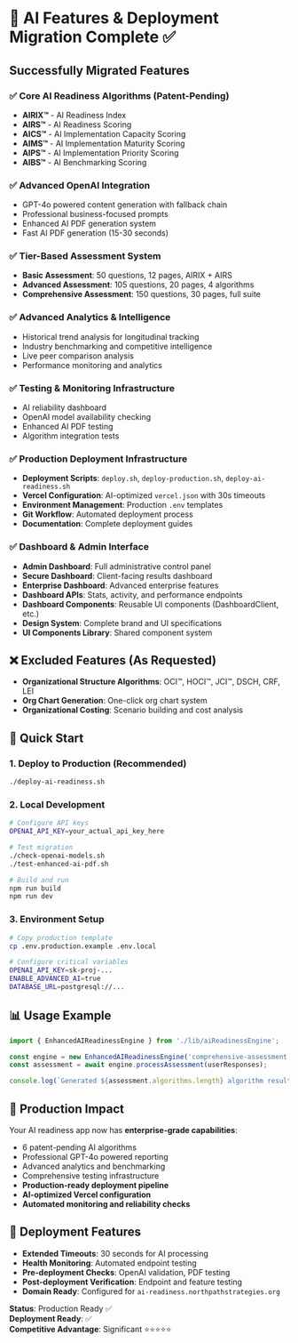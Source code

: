 # 🎉 AI Features & Deployment Migration Complete ✅

## Successfully Migrated Features

### ✅ Core AI Readiness Algorithms (Patent-Pending)
- **AIRIX™** - AI Readiness Index
- **AIRS™** - AI Readiness Scoring  
- **AICS™** - AI Implementation Capacity Scoring
- **AIMS™** - AI Implementation Maturity Scoring
- **AIPS™** - AI Implementation Priority Scoring
- **AIBS™** - AI Benchmarking Scoring

### ✅ Advanced OpenAI Integration
- GPT-4o powered content generation with fallback chain
- Professional business-focused prompts
- Enhanced AI PDF generation system
- Fast AI PDF generation (15-30 seconds)

### ✅ Tier-Based Assessment System
- **Basic Assessment**: 50 questions, 12 pages, AIRIX + AIRS
- **Advanced Assessment**: 105 questions, 20 pages, 4 algorithms  
- **Comprehensive Assessment**: 150 questions, 30 pages, full suite

### ✅ Advanced Analytics & Intelligence
- Historical trend analysis for longitudinal tracking
- Industry benchmarking and competitive intelligence
- Live peer comparison analysis
- Performance monitoring and analytics

### ✅ Testing & Monitoring Infrastructure
- AI reliability dashboard
- OpenAI model availability checking
- Enhanced AI PDF testing
- Algorithm integration tests

### ✅ Production Deployment Infrastructure
- **Deployment Scripts**: `deploy.sh`, `deploy-production.sh`, `deploy-ai-readiness.sh`
- **Vercel Configuration**: AI-optimized `vercel.json` with 30s timeouts
- **Environment Management**: Production `.env` templates
- **Git Workflow**: Automated deployment process
- **Documentation**: Complete deployment guides

### ✅ Dashboard & Admin Interface
- **Admin Dashboard**: Full administrative control panel
- **Secure Dashboard**: Client-facing results dashboard
- **Enterprise Dashboard**: Advanced enterprise features
- **Dashboard APIs**: Stats, activity, and performance endpoints
- **Dashboard Components**: Reusable UI components (DashboardClient, etc.)
- **Design System**: Complete brand and UI specifications
- **UI Components Library**: Shared component system

## ❌ Excluded Features (As Requested)
- **Organizational Structure Algorithms**: OCI™, HOCI™, JCI™, DSCH, CRF, LEI
- **Org Chart Generation**: One-click org chart system
- **Organizational Costing**: Scenario building and cost analysis

## 🚀 Quick Start

### 1. Deploy to Production (Recommended)
```bash
./deploy-ai-readiness.sh
```

### 2. Local Development
```bash
# Configure API keys
OPENAI_API_KEY=your_actual_api_key_here

# Test migration
./check-openai-models.sh
./test-enhanced-ai-pdf.sh

# Build and run
npm run build
npm run dev
```

### 3. Environment Setup
```bash
# Copy production template
cp .env.production.example .env.local

# Configure critical variables
OPENAI_API_KEY=sk-proj-...
ENABLE_ADVANCED_AI=true
DATABASE_URL=postgresql://...
```

## 📊 Usage Example

```typescript
import { EnhancedAIReadinessEngine } from './lib/aiReadinessEngine';

const engine = new EnhancedAIReadinessEngine('comprehensive-assessment');
const assessment = await engine.processAssessment(userResponses);

console.log(`Generated ${assessment.algorithms.length} algorithm results`);
```

## 🎯 Production Impact

Your AI readiness app now has **enterprise-grade capabilities**:
- 6 patent-pending AI algorithms
- Professional GPT-4o powered reporting
- Advanced analytics and benchmarking
- Comprehensive testing infrastructure
- **Production-ready deployment pipeline**
- **AI-optimized Vercel configuration**
- **Automated monitoring and reliability checks**

## 🔧 Deployment Features

- **Extended Timeouts**: 30 seconds for AI processing
- **Health Monitoring**: Automated endpoint testing
- **Pre-deployment Checks**: OpenAI validation, PDF testing
- **Post-deployment Verification**: Endpoint and feature testing
- **Domain Ready**: Configured for `ai-readiness.northpathstrategies.org`

**Status**: Production Ready ✅  
**Deployment Ready**: ✅  
**Competitive Advantage**: Significant ⭐⭐⭐⭐⭐
